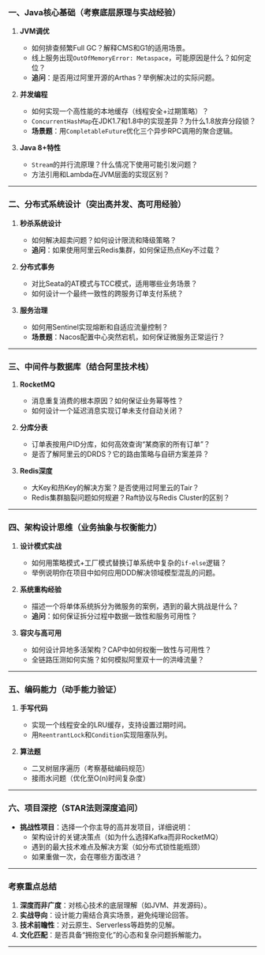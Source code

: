 
### **一、Java核心基础（考察底层原理与实战经验）**
1. **JVM调优**  
   - 如何排查频繁Full GC？解释CMS和G1的适用场景。  
   - 线上服务出现`OutOfMemoryError: Metaspace`，可能原因是什么？如何定位？  
   - **追问**：是否用过阿里开源的Arthas？举例解决过的实际问题。

2. **并发编程**  
   - 如何实现一个高性能的本地缓存（线程安全+过期策略）？  
   - `ConcurrentHashMap`在JDK1.7和1.8中的实现差异？为什么1.8放弃分段锁？  
   - **场景题**：用`CompletableFuture`优化三个异步RPC调用的聚合逻辑。

3. **Java 8+特性**  
   - `Stream`的并行流原理？什么情况下使用可能引发问题？  
   - 方法引用和Lambda在JVM层面的实现区别？

---

### **二、分布式系统设计（突出高并发、高可用经验）**
1. **秒杀系统设计**  
   - 如何解决超卖问题？如何设计限流和降级策略？  
   - **追问**：如果使用阿里云Redis集群，如何保证热点Key不过载？

2. **分布式事务**  
   - 对比Seata的AT模式与TCC模式，适用哪些业务场景？  
   - 如何设计一个最终一致性的跨服务订单支付系统？

3. **服务治理**  
   - 如何用Sentinel实现熔断和自适应流量控制？  
   - **场景题**：Nacos配置中心突然宕机，如何保证微服务正常运行？

---

### **三、中间件与数据库（结合阿里技术栈）**
1. **RocketMQ**  
   - 消息重复消费的根本原因？如何保证业务幂等性？  
   - 如何设计一个延迟消息实现订单未支付自动关闭？

2. **分库分表**  
   - 订单表按用户ID分库，如何高效查询“某商家的所有订单”？  
   - 是否了解阿里云的DRDS？它的路由策略与自研方案差异？

3. **Redis深度**  
   - 大Key和热Key的解决方案？是否使用过阿里云的Tair？  
   - Redis集群脑裂问题如何规避？Raft协议与Redis Cluster的区别？

---

### **四、架构设计思维（业务抽象与权衡能力）**
1. **设计模式实战**  
   - 如何用策略模式+工厂模式替换订单系统中复杂的`if-else`逻辑？  
   - 举例说明你在项目中如何应用DDD解决领域模型混乱的问题。

2. **系统重构经验**  
   - 描述一个将单体系统拆分为微服务的案例，遇到的最大挑战是什么？  
   - **追问**：如何保证拆分过程中数据一致性和服务可用性？

3. **容灾与高可用**  
   - 如何设计异地多活架构？CAP中如何权衡一致性与可用性？  
   - 全链路压测如何实施？如何模拟阿里双十一的洪峰流量？

---

### **五、编码能力（动手能力验证）**
1. **手写代码**  
   - 实现一个线程安全的LRU缓存，支持设置过期时间。  
   - 用`ReentrantLock`和`Condition`实现阻塞队列。

2. **算法题**  
   - 二叉树层序遍历（考察基础编码规范）  
   - 接雨水问题（优化至O(n)时间复杂度）

---

### **六、项目深挖（STAR法则深度追问）**
- **挑战性项目**：选择一个你主导的高并发项目，详细说明：  
  - 架构设计的关键决策点（如为什么选择Kafka而非RocketMQ）  
  - 遇到的最大技术难点及解决方案（如分布式锁性能瓶颈）  
  - 如果重做一次，会在哪些方面改进？

---

### **考察重点总结**
1. **深度而非广度**：对核心技术的底层理解（如JVM、并发源码）。  
2. **实战导向**：设计能力需结合真实场景，避免纯理论回答。  
3. **技术前瞻性**：对云原生、Serverless等趋势的见解。  
4. **文化匹配**：是否具备“拥抱变化”的心态和复杂问题拆解能力。

---